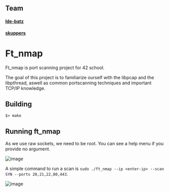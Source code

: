 ## Team
#### [lde-batz](https://github.com/lde-batz)

#### [skuppers](https://github.com/skuppers)

# Ft_nmap

Ft_nmap is port scanning project for 42 school.

The goal of this project is to familiarize ourself with the libpcap and the libpthread, aswell as common portscanning techniques and important TCP/IP knowledge.

## Building
  
   ``$> make``
   
   
## Running ft_nmap

As we use raw sockets, we need to be root. You can see a help menu if you provide no argument.

![image](https://user-images.githubusercontent.com/29956389/93336798-88757200-f828-11ea-9df7-5cfaa01a00b9.png)

A simple command to run a scan is `sudo ./ft_nmap --ip <enter-ip> --scan SYN --ports 20,21,22,80,443`.

![image](https://user-images.githubusercontent.com/29956389/93337047-e1450a80-f828-11ea-829a-77de382ac3b7.png)
